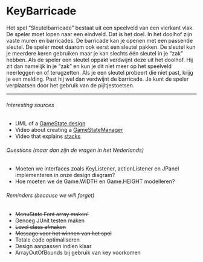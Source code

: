 # KeyBarricade
Het spel “Sleutelbarricade” bestaat uit een speelveld van een vierkant vlak. De speler moet lopen naar een eindveld. Dat is het doel. In het doolhof zijn vaste muren en barricades. De barricade kan je openen met een passende sleutel. De speler moet daarom ook eerst een sleutel pakken. De sleutel kun je meerdere keren gebruiken maar je kan slechts één sleutel in je “zak” hebben. Als de speler een sleutel oppakt verdwijnt deze uit het doolhof. Hij zit dan namelijk in je “zak” en kun je dit niet meer op het speelveld neerleggen en of terugzetten. Als je een sleutel probeert die niet past, krijg je een melding. Past hij wel dan verdwijnt de barricade. Je kunt de speler verplaatsen door het gebruik van de pijltjestoetsen. 

***

###### Interesting sources
+ UML of a [GameState design](http://blog.nuclex-games.com/tutorials/cxx/game-state-management/)
+ Video about creating a [GameStateManager](https://www.youtube.com/watch?v=OCcZUO4Zf6o)
+ Video that explains [stacks](https://www.youtube.com/watch?v=8TMBjfS8wY0)

###### Questions (maar dan zijn de vragen in het Nederlands)
+ Moeten we interfaces zoals KeyListener, actionListener en JPanel implementeren in onze design diagram?
+ Hoe moeten we de Game.WIDTH en Game.HEIGHT modelleren?

###### Reminders (because we will forget)
+ ~~MenuState Font array maken!~~
+ Genoeg JUnit testen maken
+ ~~Level class afmaken~~
+ ~~Message voor het winnen van het spel~~
+ Totale code optimaliseren
+ Design aanpassen indien klaar
+ ArrayOutOfBounds bij gebruik van key voorkomen
